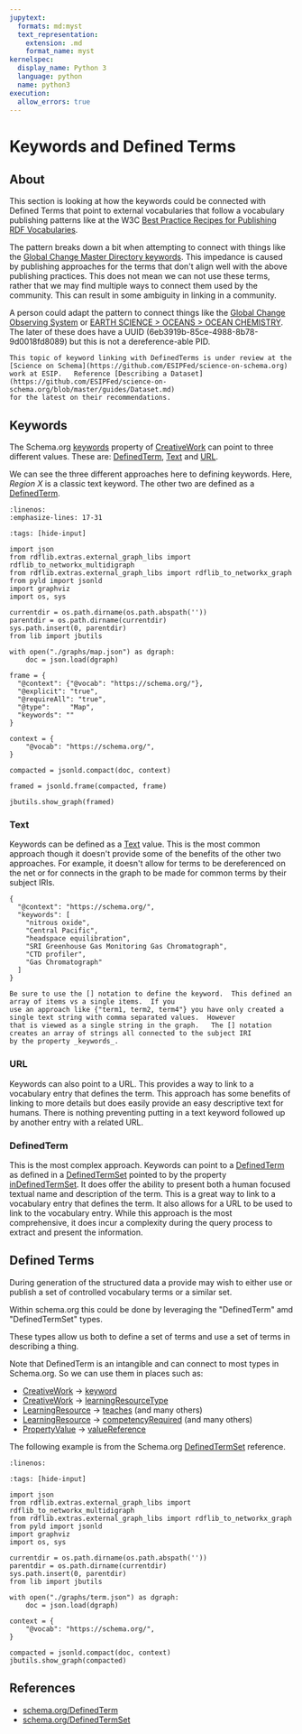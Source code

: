 ```yaml
---
jupytext:
  formats: md:myst
  text_representation:
    extension: .md
    format_name: myst
kernelspec:
  display_name: Python 3
  language: python
  name: python3
execution:
  allow_errors: true
---
```


# Keywords and Defined Terms

## About
This section is looking at how the keywords could be connected 
with Defined Terms that point to external vocabularies that follow
a vocabulary publishing patterns like at the W3C
[Best Practice Recipes for Publishing RDF Vocabularies](https://www.w3.org/TR/swbp-vocab-pub/).

The pattern breaks down a bit when attempting to connect with things like 
the [Global Change Master Directory keywords](https://earthdata.nasa.gov/earth-observation-data/find-data/idn/gcmd-keywords).
This impedance is caused by publishing approaches for the terms that don't align well with 
the above publishing practices.  This does not mean we can not use these terms, rather that
we may find multiple ways to connect them used by the community.  This can result in some
ambiguity in linking in a community.  



A person could adapt the pattern to connect things like the [Global Change Observing System](https://public.wmo.int/en/programmes/global-climate-observing-system/essential-climate-variables)
or 
[EARTH SCIENCE > OCEANS > OCEAN CHEMISTRY](https://gcmd.earthdata.nasa.gov/KeywordViewer/scheme/all/6eb3919b-85ce-4988-8b78-9d0018fd8089?gtm_keyword=OCEAN%20CHEMISTRY&gtm_scheme=Earth%20Science).  The later of these does have a UUID (6eb3919b-85ce-4988-8b78-9d0018fd8089) but this is not a dereference-able PID.


```{note}
This topic of keyword linking with DefinedTerms is under review at the [Science on Schema](https://github.com/ESIPFed/science-on-schema.org)
work at ESIP.   Reference [Describing a Dataset](https://github.com/ESIPFed/science-on-schema.org/blob/master/guides/Dataset.md)
for the latest on their recommendations. 
```

## Keywords

The Schema.org [keywords](https://schema.org/keywords) property of [CreativeWork](https://schema.org/CreativeWork) can point to three different values.
These are: [DefinedTerm](https://schema.org/DefinedTerm), [Text](https://schema.org/Text) and [URL](https://schema.org/URL).  

We can see the three different approaches here to defining keywords.  Here, _Region X_ is a classic 
text keyword.  The other two are defined as a [DefinedTerm](https://schema.org/DefinedTerm).


```{literalinclude} ./graphs/map.json
:linenos:
:emphasize-lines: 17-31
```

```{code-cell}
:tags: [hide-input]

import json
from rdflib.extras.external_graph_libs import rdflib_to_networkx_multidigraph
from rdflib.extras.external_graph_libs import rdflib_to_networkx_graph
from pyld import jsonld
import graphviz
import os, sys

currentdir = os.path.dirname(os.path.abspath(''))
parentdir = os.path.dirname(currentdir)
sys.path.insert(0, parentdir)
from lib import jbutils

with open("./graphs/map.json") as dgraph:
    doc = json.load(dgraph)

frame = {
  "@context": {"@vocab": "https://schema.org/"},
  "@explicit": "true",
  "@requireAll": "true",
  "@type":     "Map",
  "keywords": ""
}

context = {
    "@vocab": "https://schema.org/",
}

compacted = jsonld.compact(doc, context)

framed = jsonld.frame(compacted, frame)

jbutils.show_graph(framed)

```

### Text

Keywords can be defined as a [Text](https://schema.org/Text) value.  This is the most common approach though 
it doesn't provide some of the benefits of the other two approaches.  For example, it doesn't allow for terms to 
be dereferenced on the net or for connects in the graph to be made for common terms by their subject IRIs. 

```
{
  "@context": "https://schema.org/",
  "keywords": [
    "nitrous oxide", 
    "Central Pacific", 
    "headspace equilibration", 
    "SRI Greenhouse Gas Monitoring Gas Chromatograph", 
    "CTD profiler", 
    "Gas Chromatograph"
  ]
}
```

```{note}
Be sure to use the [] notation to define the keyword.  This defined an array of items vs a single items.  If you
use an approach like {"term1, term2, term4"} you have only created a single text string with comma separated values.  However
that is viewed as a single string in the graph.   The [] notation creates an array of strings all connected to the subject IRI
by the property _keywords_.
```

### URL

Keywords can also point to a URL.  This provides a way to link to a vocabulary entry that defines the term.  This approach 
has some benefits of linking to more details but does easily provide an easy descriptive text for humans.  There is nothing 
preventing putting in a text keyword followed up by another entry with a related URL.

### DefinedTerm

This is the most complex approach.  Keywords can point to a [DefinedTerm](https://schema.org/DefinedTerm) as
defined in a [DefinedTermSet](https://schema.org/DefinedTermSet) pointed to by
the property [inDefinedTermSet](https://schema.org/inDefinedTermSet).  It does offer the ability to present both a human
focused textual name and description of the term.  This is a great way to link to a vocabulary entry that defines the term.
It also allows for a URL to be used to link to the vocabulary entry.   While this approach is the most comprehensive, it does
incur a complexity during the query process to extract and present the information.  

## Defined Terms

During generation of the structured data a provide may wish to
either use or publish a set of controlled vocabulary terms or
a similar set.  

Within schema.org this could be done by leveraging the "DefinedTerm"
amd "DefinedTermSet" types.  

These types allow us both to define a set of terms and
use a set of terms in describing a thing.

Note that DefinedTerm is an intangible and can connect to most
types in Schema.org.  So we can use them in places such as:

* [CreativeWork](https://schema.org/CreativeWork) -> [keyword](https://schema.org/keywords)
* [CreativeWork](https://schema.org/CreativeWork) -> [learningResourceType](https://schema.org/learningResourceType)
* [LearningResource](https://schema.org/LearningResource) -> [teaches](https://schema.org/teaches)  (and many others)
* [LearningResource](https://schema.org/LearningResource) -> [competencyRequired](https://schema.org/competencyRequired)  (and many others)
* [PropertyValue](https://schema.org/PropertyValue) -> [valueReference](https://schema.org/valueReference)

The following example is from the Schema.org [DefinedTermSet](https://schema.org/DefinedTermSet)
reference.

```{literalinclude} ./graphs/term.json
:linenos:
```


```{code-cell}
:tags: [hide-input]

import json
from rdflib.extras.external_graph_libs import rdflib_to_networkx_multidigraph
from rdflib.extras.external_graph_libs import rdflib_to_networkx_graph
from pyld import jsonld
import graphviz
import os, sys

currentdir = os.path.dirname(os.path.abspath(''))
parentdir = os.path.dirname(currentdir)
sys.path.insert(0, parentdir)
from lib import jbutils

with open("./graphs/term.json") as dgraph:
    doc = json.load(dgraph)

context = {
    "@vocab": "https://schema.org/",
}

compacted = jsonld.compact(doc, context)
jbutils.show_graph(compacted)

```

## References

* [schema.org/DefinedTerm](https://schema.org/DefinedTerm)
* [schema.org/DefinedTermSet](https://schema.org/DefinedTermSet)